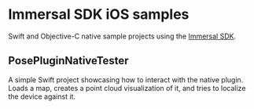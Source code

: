 # Immersal SDK iOS samples
Swift and Objective-C native sample projects using the [Immersal SDK](https://developers.immersal.com/ "Register and download SDK").

## PosePluginNativeTester

A simple Swift project showcasing how to interact with the native plugin. Loads a map, creates a point cloud visualization of it, and tries to localize the device against it.
